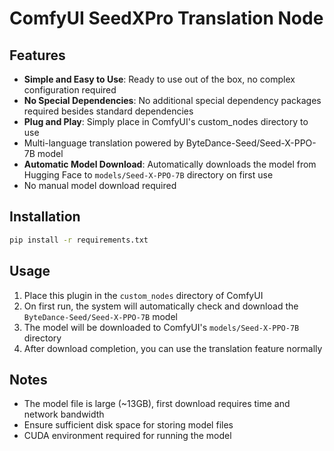 # ComfyUI SeedXPro Translation Node

## Features

- **Simple and Easy to Use**: Ready to use out of the box, no complex configuration required
- **No Special Dependencies**: No additional special dependency packages required besides standard dependencies
- **Plug and Play**: Simply place in ComfyUI's custom_nodes directory to use
- Multi-language translation powered by ByteDance-Seed/Seed-X-PPO-7B model
- **Automatic Model Download**: Automatically downloads the model from Hugging Face to `models/Seed-X-PPO-7B` directory on first use
- No manual model download required

## Installation

```bash
pip install -r requirements.txt
```

## Usage

1. Place this plugin in the `custom_nodes` directory of ComfyUI
2. On first run, the system will automatically check and download the `ByteDance-Seed/Seed-X-PPO-7B` model
3. The model will be downloaded to ComfyUI's `models/Seed-X-PPO-7B` directory
4. After download completion, you can use the translation feature normally

## Notes

- The model file is large (~13GB), first download requires time and network bandwidth
- Ensure sufficient disk space for storing model files
- CUDA environment required for running the model
